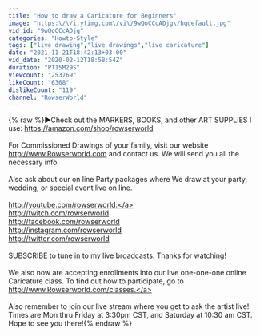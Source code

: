 ```yaml
---
title: "How to draw a Caricature for Beginners"
image: "https:\/\/i.ytimg.com\/vi\/9wQoCCcADjg\/hqdefault.jpg"
vid_id: "9wQoCCcADjg"
categories: "Howto-Style"
tags: ["live drawing","live drawings","live caricature"]
date: "2021-11-21T18:42:13+03:00"
vid_date: "2020-02-12T18:58:54Z"
duration: "PT15M29S"
viewcount: "253769"
likeCount: "6368"
dislikeCount: "119"
channel: "RowserWorld"
---
```

{% raw %}▶Check out the MARKERS, BOOKS, and other ART SUPPLIES I use: <a rel="nofollow" target="blank" href="https://amazon.com/shop/rowserworld">https://amazon.com/shop/rowserworld</a><br /><br />For Commissioned Drawings of your family, visit our website  <a rel="nofollow" target="blank" href="http://www.Rowserworld.com">http://www.Rowserworld.com</a> and contact us.  We will send you all the necessary info.<br /><br />Also ask about our on line Party packages where We draw at your party, wedding, or special event live on line.<br /><br /><a rel="nofollow" target="blank" href="http://youtube.com/rowserworld.">http://youtube.com/rowserworld.</a> <br /><a rel="nofollow" target="blank" href="http://twitch.com/rowserworld">http://twitch.com/rowserworld</a><br /><a rel="nofollow" target="blank" href="http://facebook.com/rowserworld">http://facebook.com/rowserworld</a><br /><a rel="nofollow" target="blank" href="http://instagram.com/rowserworld">http://instagram.com/rowserworld</a><br /><a rel="nofollow" target="blank" href="http://twitter.com/rowserworld">http://twitter.com/rowserworld</a><br /><br />SUBSCRIBE to tune in to my live broadcasts. Thanks for watching!<br /><br />We also now are accepting enrollments into our live one-one-one online Caricature class. To find out how to participate, go to <a rel="nofollow" target="blank" href="http://www.Rowserworld.com/classes.">http://www.Rowserworld.com/classes.</a><br /><br />Also remember to join our live stream where you get to ask the artist live! Times are Mon thru Friday at 3:30pm CST, and Saturday at 10:30 am CST. Hope to see you there!{% endraw %}

